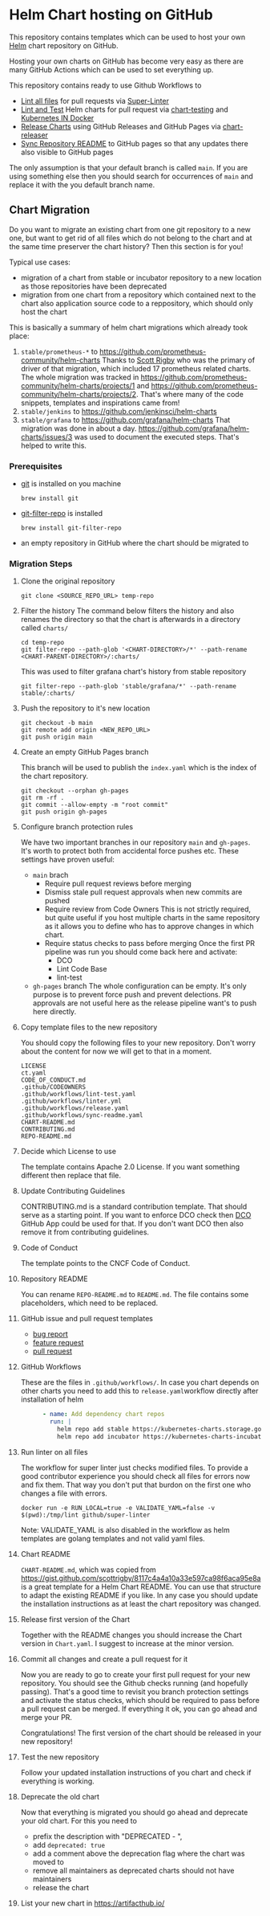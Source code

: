 # Helm Chart hosting on GitHub

This repository contains templates which can be used to host your own [Helm](https://helm.sh/) chart repository on GitHub.

Hosting your own charts on GitHub has become very easy as there are many GitHub Actions which can be used to set everything up.

This repository contains ready to use Github Workflows to

- [Lint all files](.github/workflows/linter.yml) for pull requests via [Super-Linter](https://github.com/github/super-linter)
- [Lint and Test](.github/workflows/lint-test.yaml) Helm charts for pull request via [chart-testing](https://github.com/helm/chart-testing-action) and [Kubernetes IN Docker](https://github.com/helm/kind-action)
- [Release Charts](.github/workflows/release.yaml) using GitHub Releases and GitHub Pages via [chart-releaser](https://github.com/helm/chart-releaser-action)
- [Sync Repository README](.github/workflows/sync-readme.yaml) to GitHub pages
    so that any updates there also visible to GitHub pages

The only assumption is that your default branch is called `main`.
If you are using something else then you should search for occurrences of `main` and replace it with the you default branch name.

## Chart Migration

Do you want to migrate an existing chart from one git repository to a new
one, but want to get rid of all files which do not belong to the chart and at
the same time preserver the chart history?
Then this section is for you!

Typical use cases:

- migration of a chart from stable or incubator repository to a new location as
    those repositories have been deprecated
- migration from one chart from a repository which contained next to the chart
    also application source code to a reppository, which should only host the
    chart

This is basically a summary of helm chart migrations which already took place:

1. `stable/prometheus-*` to <https://github.com/prometheus-community/helm-charts>
   Thanks to [Scott Rigby](https://github.com/scottrigby) who was the primary of driver of that migration,
   which included 17 prometheus related charts.
   The whole migration was tracked in <https://github.com/prometheus-community/helm-charts/projects/1> and <https://github.com/prometheus-community/helm-charts/projects/2>.
   That's where many of the code snippets, templates and inspirations came from!
1. `stable/jenkins` to <https://github.com/jenkinsci/helm-charts>
1. `stable/grafana` to <https://github.com/grafana/helm-charts>
   That migration was done in about a day.
   <https://github.com/grafana/helm-charts/issues/3> was used to document the executed steps.
   That's helped to write this.

### Prerequisites

- [git](https://git-scm.com/) is installed on you machine

  ```shell
  brew install git
  ```

- [git-filter-repo](https://github.com/newren/git-filter-repo) is installed

  ```shell
  brew install git-filter-repo
  ```

- an empty repository in GitHub where the chart should be migrated to

### Migration Steps

1. Clone the original repository

   ```shell
   git clone <SOURCE_REPO_URL> temp-repo
   ```

1. Filter the history
   The command below filters the history and also renames the directory so that the chart is afterwards in a directory called `charts/`

   ```shell
   cd temp-repo
   git filter-repo --path-glob '<CHART-DIRECTORY>/*' --path-rename
   <CHART-PARENT-DIRECTORY>/:charts/
   ```

   This was used to filter grafana chart's history from stable repository
  
   ```shell
   git filter-repo --path-glob 'stable/grafana/*' --path-rename stable/:charts/
   ```

1. Push the repository to it's new location
  
   ```shell
   git checkout -b main
   git remote add origin <NEW_REPO_URL>
   git push origin main
   ```

1. Create an empty GitHub Pages branch

   This branch will be used to publish the `index.yaml` which is the index of the chart repository.

   ```shell
   git checkout --orphan gh-pages
   git rm -rf .
   git commit --allow-empty -m "root commit"
   git push origin gh-pages
   ```

1. Configure branch protection rules

   We have two important branches in our repository `main` and `gh-pages`.
   It's worth to protect both from accidental force pushes etc.
   These settings have proven useful:
   - `main` brach
     - Require pull request reviews before merging
     - Dismiss stale pull request approvals when new commits are pushed
     - Require review from Code Owners
       This is not strictly required, but quite useful if you host multiple
       charts in the same repository as it allows you to define who has to
       approve changes in which chart.
     - Require status checks to pass before merging
       Once the first PR pipeline was run you should come back here and
       activate:
       - DCO
       - Lint Code Base
       - lint-test
   - `gh-pages` branch
     The whole configuration can be empty.
     It's only purpose is to prevent force push and prevent delections.
     PR approvals are not useful here as the release pipeline want's to push here directly.

1. Copy template files to the new repository

   You should copy the following files to your new repository.
   Don't worry about the content for now we will get to that in a moment.

   ```text
   LICENSE
   ct.yaml
   CODE_OF_CONDUCT.md
   .github/CODEOWNERS
   .github/workflows/lint-test.yaml
   .github/workflows/linter.yml
   .github/workflows/release.yaml
   .github/workflows/sync-readme.yaml
   CHART-README.md
   CONTRIBUTING.md
   REPO-README.md
   ```

1. Decide which License to use

   The template contains Apache 2.0 License.
   If you want something different then replace that file.

1. Update Contributing Guidelines

   CONTRIBUTING.md is a standard contribution template.
   That should serve as a starting point.
   If you want to enforce DCO check then [DCO](https://github.com/apps/dco) GitHub App could be used for that.
   If you don't want DCO then also remove it from contributing guidelines.

1. Code of Conduct

   The template points to the CNCF Code of Conduct.

1. Repository README

   You can rename `REPO-README.md` to `README.md`.
   The file contains some placeholders, which need to be replaced.

1. GitHub issue and pull request templates

   - [bug report](./ISSUE_TEMPLATE/bug_report.md)
   - [feature request](./ISSUE_TEMPLATE/feature_request.md)
   - [pull request](./PULL_REQUEST_TEMPLATE.md)

1. GitHub Workflows

   These are the files in `.github/workflows/`.
   In case you chart depends on other charts you need to add this to `release.yaml`workflow directly after installation of helm

   ```yaml
         - name: Add dependency chart repos
           run: |
             helm repo add stable https://kubernetes-charts.storage.googleapis.com/
             helm repo add incubator https://kubernetes-charts-incubator.storage.googleapis.com/
   ```

1. Run linter on all files

   The workflow for super linter just checks modified files.
   To provide a good contributor experience you should check all files for
   errors now and fix them.
   That way you don't put that burdon on the first one who changes a file with
   errors.

   ```shell
   docker run -e RUN_LOCAL=true -e VALIDATE_YAML=false -v $(pwd):/tmp/lint github/super-linter
   ```

   Note: VALIDATE_YAML is also disabled in the workflow as helm templates are golang templates and not valid yaml files.

1. Chart README

   `CHART-README.md`, which was copied from <https://gist.github.com/scottrigby/8117c4a4a10a33e597ca98f6aca95e8a> is a great template for a Helm Chart README.
   You can use that structure to adapt the existing README if you like.
   In any case you should update the installation instructions as at least the chart repository was changed.

1. Release first version of the Chart

   Together with the README changes you should increase the Chart version in `Chart.yaml`.
   I suggest to increase at the minor version.

1. Commit all changes and create a pull request for it

   Now you are ready to go to create your first pull request for your new repository.
   You should see the Github checks running (and hopefully passing).
   That's a good time to revisit you branch protection settings and activate the status checks,
   which should be required to pass before a pull request can be merged.
   If everything it ok, you can go ahead and merge your PR.

   Congratulations!
   The first version of the chart should be released in your new repository!

1. Test the new repository

   Follow your updated installation instructions of you chart and check if everything is working.

1. Deprecate the old chart

   Now that everything is migrated you should go ahead and deprecate your old chart.
   For this you need to
   - prefix the description with "DEPRECATED - ",
   - add `deprecated: true`
   - add a comment above the deprecation flag where the chart was moved to
   - remove all maintainers as deprecated charts should not have maintainers
   - release the chart

1. List your new chart in <https://artifacthub.io/>
